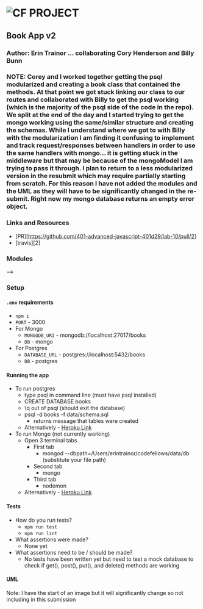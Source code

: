 ![CF](http://i.imgur.com/7v5ASc8.png) PROJECT
=================================================

## Book App v2

### Author: Erin Trainor ... collaborating Cory Henderson and Billy Bunn
### NOTE: Corey and I worked together getting the psql modularized and creating a book class that contained the methods. At that point we got stuck linking our class to our routes and collaborated with Billy to get the psql working (which is the majority of the psql side of the code in the repo). We split at the end of the day and I started trying to get the mongo working using the same/similar structure and creating the schemas. While I understand where we got to with Billy with the modularization I am finding it confusing to implement and track request/responses between handlers in order to use the same handlers with mongo... it is getting stuck in the middleware but that may be because of the mongoModel I am trying to pass it through. I plan to return to a less modularized version in the resubmit which may require partially starting from scratch. For this reason I have not added the modules and the UML as they will have to be significantly changed in the re-submit. Right now my mongo database returns an empty error object.

### Links and Resources
* [PR][https://github.com/401-advanced-javascript-401d29/lab-10/pull/2]
* [travis][2]
<!-- (when applicable) -->
<!-- * [back-end][3] -->
<!-- (when applicable) -->
<!-- * [front-end][4] -->

<!-- #### Documentation
<!-- API assignments only -->
<!-- * [swagger][5] -->
<!-- (All assignments) -->
<!-- * [jsdoc][6] -->

### Modules
<!-- #### `modulename.js`
##### Exported Values and Methods

###### `foo(thing) -> string`
<!-- If you finished everything, you should be able to copy/paste the lab requirements and put them in present tense. -->
<!-- Usage Notes or examples -->

<!-- ###### `bar(array) -> array` -->
<!-- Usage Notes or examples --> -->

### Setup
#### `.env` requirements
* `npm i`
* `PORT` - 3000
* For Mongo
  * `MONGODB_URI` - mongodb://localhost:27017/books
  * `DB` - mongo
* For Postgres
  * `DATABASE_URL` - postgres://localhost:5432/books
  * `DB` - postgres


#### Running the app
* To run postgres
  * type psql in command line (must have psql installed)
  * CREATE DATABASE books
  * \q out of psql (should exit the database)
  * psql -d books -f data/schema.sql
    * returns message that tables were created
  * Alternatively - [Heroku Link](Pending)
* To run Mongo (not currently working)
  * Open 3 terminal tabs
    * First tab
      * mongod --dbpath=/Users/erintrainor/codefellows/data/db (substitute your file path)
    * Second tab
      * mongo
    * Third tab
      * nodemon
  * Alternatively - [Heroku Link](Pending)

#### Tests
* How do you run tests?
  * `npm run test`
  * `npm run lint`
* What assertions were made?
  * None yet
* What assertions need to be / should be made?
  * No tests have been written yet but need to test a mock database to check if get(), post(), put(), and delete() methods are working

#### UML
Note: I have the start of an image but it will significantly change so not including in this submission

